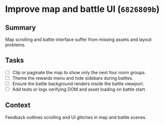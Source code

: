 # Improve map and battle UI (`6826809b`)

## Summary
Map scrolling and battle interface suffer from missing assets and layout problems.

## Tasks
- [ ] Clip or paginate the map to show only the next four room groups.
- [ ] Theme the rewards menu and hide sidebars during battles.
- [ ] Ensure the battle background renders inside the battle viewport.
- [ ] Add tests or logs verifying DOM and asset loading on battle start.

## Context
Feedback outlines scrolling and UI glitches in map and battle scenes.
